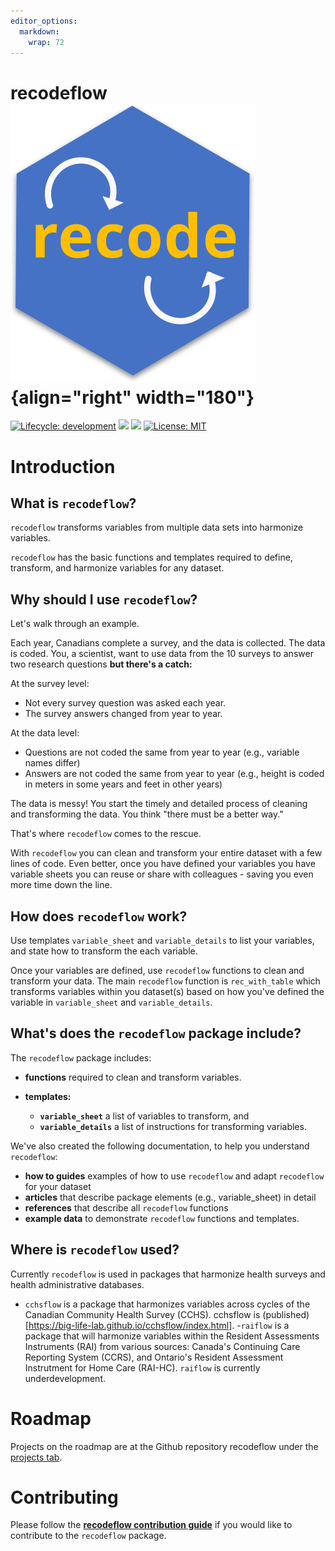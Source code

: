 ```yaml
---
editor_options: 
  markdown: 
    wrap: 72
---
```


# recodeflow ![](man/figures/logo.svg){align="right" width="180"}

<!-- badges: start -->

[![Lifecycle:
development](https://img.shields.io/badge/lifecycle-maturing-blue.svg)](https://www.tidyverse.org/lifecycle/#maturing)
[![](https://img.shields.io/cran/v/cchsflow?color=green)](https://CRAN.R-project.org/package=TBA)
![](https://img.shields.io/github/v/release/big-life-lab/recodeflow?color=green&label=GitHub)
[![License:
MIT](https://img.shields.io/badge/License-MIT-yellow.svg)](https://opensource.org/licenses/MIT)

<!-- badges: end -->

# Introduction

## What is `recodeflow`?

`recodeflow` transforms variables from multiple data sets into harmonize variables.

`recodeflow` has the basic functions and templates required to define, transform, and harmonize variables for any dataset.


## Why should I use `recodeflow`? 

Let's walk through an example. 

Each year, Canadians complete a survey, and the data is collected. The data is coded.  You, a scientist, want to use data from the 10 surveys to answer two research questions **but there's a catch:**

At the survey level: 

- Not every survey question was asked each year.
- The survey answers changed from year to year. 

At the data level:

- Questions are not coded the same from year to year (e.g., variable names differ)
- Answers are not coded the same from year to year (e.g., height is coded in meters in some years and feet in other years)

The data is messy! You start the timely and detailed process of cleaning and transforming the data. You think "there must be a better way."

That's where `recodeflow` comes to the rescue. 

With `recodeflow` you can clean and transform your entire dataset with a few lines of code. Even better, once you have defined your variables you have variable sheets you can reuse or share with colleagues - saving you even more time down the line.


## How does `recodeflow` work?

Use templates `variable_sheet` and `variable_details` to list your variables, and state how to transform the each variable.

Once your variables are defined, use `recodeflow` functions to clean and transform your data. The main `recodeflow` function is `rec_with_table` which transforms variables within you dataset(s) based on how you've defined the variable in `variable_sheet` and `variable_details`.


## What's does the `recodeflow` package include?

The `recodeflow` package includes: 

- **functions** required to clean and transform variables.
- **templates:**

  - **`variable_sheet`** a list of variables to transform, and
  - **`variable_details`** a list of instructions for transforming variables.


We've also created the following documentation, to help you understand `recodeflow`:

- **how to guides** examples of how to use `recodeflow` and adapt `recodeflow` for your dataset
- **articles** that describe package elements (e.g., variable_sheet) in detail 
- **references** that describe all `recodeflow` functions 
- **example data** to demonstrate `recodeflow` functions and templates.


## Where is `recodeflow` used?

Currently `recodeflow` is used in packages that harmonize health surveys and health administrative databases. 

- `cchsflow` is a package that harmonizes variables across cycles of the Canadian Community Health Survey (CCHS). cchsflow is (published)[https://big-life-lab.github.io/cchsflow/index.html].
-`raiflow` is a package that will harmonize variables within the Resident Assessments Instruments (RAI) from various sources: Canada's Continuing Care Reporting System (CCRS), and Ontario's Resident Assessment Instrutment for Home Care (RAI-HC). `raiflow` is currently underdevelopment. 


# Roadmap

Projects on the roadmap are at the Github repository recodeflow under the [projects tab](https://github.com/Big-Life-Lab/recodeflow/projects).

# Contributing

Please follow the [**recodeflow contribution guide**](https://big-life-lab.github.io/recodeflow/CONTRIBUTING.html) if you
would like to contribute to the `recodeflow` package.



